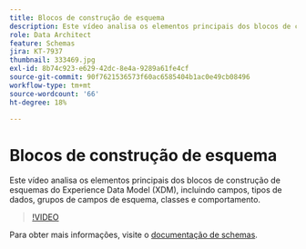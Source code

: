 ```yaml
---
title: Blocos de construção de esquema
description: Este vídeo analisa os elementos principais dos blocos de construção de esquemas do Experience Data Model (XDM), incluindo campos, tipos de dados, grupos de campos de esquema, classes e comportamento.
role: Data Architect
feature: Schemas
jira: KT-7937
thumbnail: 333469.jpg
exl-id: 8b74c923-e629-42dc-8e4a-9289a61fe4cf
source-git-commit: 90f7621536573f60ac6585404b1ac0e49cb08496
workflow-type: tm+mt
source-wordcount: '66'
ht-degree: 18%

---
```


# Blocos de construção de esquema

Este vídeo analisa os elementos principais dos blocos de construção de esquemas do Experience Data Model (XDM), incluindo campos, tipos de dados, grupos de campos de esquema, classes e comportamento.

>[!VIDEO](https://video.tv.adobe.com/v/333469?quality=12&learn=on)

Para obter mais informações, visite o [documentação de schemas](https://experienceleague.adobe.com/docs/experience-platform/xdm/home.html?lang=pt-BR).
